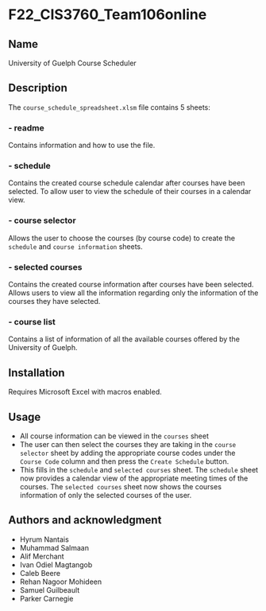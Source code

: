 # F22_CIS3760_Team106online

## Name

University of Guelph Course Scheduler

## Description

The `course_schedule_spreadsheet.xlsm` file contains 5 sheets:

### - readme

Contains information and how to use the file.

### - schedule

Contains the created course schedule calendar after courses have been selected. To allow user to view the schedule of their courses in a calendar view.

### - course selector

Allows the user to choose the courses (by course code) to create the `schedule` and `course information` sheets.

### - selected courses

Contains the created course information after courses have been selected. Allows users to view all the information regarding only the information of the courses they have selected.

### - course list

Contains a list of information of all the available courses offered by the University of Guelph.

## Installation

Requires Microsoft Excel with macros enabled.

## Usage

- All course information can be viewed in the `courses` sheet
- The user can then select the courses they are taking in the `course selector` sheet by adding the appropriate course codes under the `Course Code` column and then press the `Create Schedule` button.
- This fills in the `schedule` and `selected courses` sheet. The `schedule` sheet now provides a calendar view of the appropriate meeting times of the courses. The `selected courses` sheet now shows the courses information of only the selected courses of the user.

## Authors and acknowledgment

- Hyrum Nantais
- Muhammad Salmaan
- Alif Merchant
- Ivan Odiel Magtangob
- Caleb Beere
- Rehan Nagoor Mohideen
- Samuel Guilbeault
- Parker Carnegie
